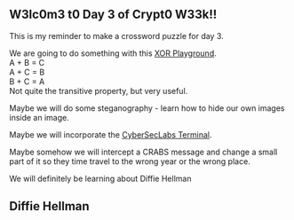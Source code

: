 ## W3lc0m3 t0 Day 3 of Crypt0 W33k!!

This is my reminder to make a crossword puzzle for day 3.

We are going to do something with this 
[XOR Playground](https://codepen.io/AndyNovo/full/dyGzGwa).  
A + B = C  
A + C = B  
B + C = A  
Not quite the transitive property, but very useful.

Maybe we will do some steganography - learn how to hide our own images inside an image.

Maybe we will incorporate the [CyberSecLabs Terminal](http://67.205.140.255:2223/ssh/host/67.205.140.255/7538/term).

Maybe somehow we will intercept a CRABS message and change a small part of it so they time travel to the wrong year or the wrong place.

We will definitely be learning about Diffie Hellman

## Diffie Hellman

